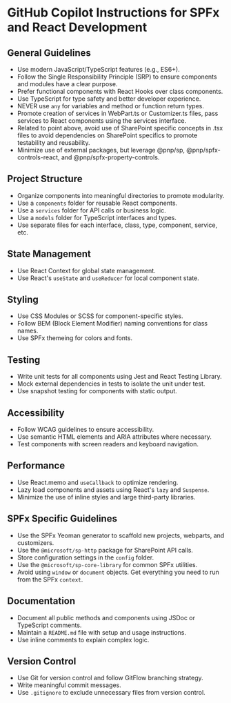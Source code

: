 # GitHub Copilot Instructions for SPFx and React Development

## General Guidelines
- Use modern JavaScript/TypeScript features (e.g., ES6+).
- Follow the Single Responsibility Principle (SRP) to ensure components and modules have a clear purpose.
- Prefer functional components with React Hooks over class components.
- Use TypeScript for type safety and better developer experience.
- NEVER use `any` for variables and method or function return types.
- Promote creation of services in WebPart.ts or Customizer.ts files, pass services to React components using the services interface.
- Related to point above, avoid use of SharePoint specific concepts in .tsx files to avoid dependencies on SharePoint specifics to promote testability and reusability.
- Minimize use of external packages, but leverage @pnp/sp, @pnp/spfx-controls-react, and @pnp/spfx-property-controls.

## Project Structure
- Organize components into meaningful directories to promote modularity.
- Use a `components` folder for reusable React components.
- Use a `services` folder for API calls or business logic.
- Use a `models` folder for TypeScript interfaces and types.
- Use separate files for each interface, class, type, component, service, etc.

## State Management
- Use React Context for global state management.
- Use React's `useState` and `useReducer` for local component state.

## Styling
- Use CSS Modules or SCSS for component-specific styles.
- Follow BEM (Block Element Modifier) naming conventions for class names.
- Use SPFx themeing for colors and fonts.

## Testing
- Write unit tests for all components using Jest and React Testing Library.
- Mock external dependencies in tests to isolate the unit under test.
- Use snapshot testing for components with static output.

## Accessibility
- Follow WCAG guidelines to ensure accessibility.
- Use semantic HTML elements and ARIA attributes where necessary.
- Test components with screen readers and keyboard navigation.

## Performance
- Use React.memo and `useCallback` to optimize rendering.
- Lazy load components and assets using React's `lazy` and `Suspense`.
- Minimize the use of inline styles and large third-party libraries.

## SPFx Specific Guidelines
- Use the SPFx Yeoman generator to scaffold new projects, webparts, and customizers.
- Use the `@microsoft/sp-http` package for SharePoint API calls.
- Store configuration settings in the `config` folder.
- Use the `@microsoft/sp-core-library` for common SPFx utilities.
- Avoid using `window` or `document` objects.  Get everything you need to run from the SPFx `context`.

## Documentation
- Document all public methods and components using JSDoc or TypeScript comments.
- Maintain a `README.md` file with setup and usage instructions.
- Use inline comments to explain complex logic.

## Version Control
- Use Git for version control and follow GitFlow branching strategy.
- Write meaningful commit messages.
- Use `.gitignore` to exclude unnecessary files from version control.